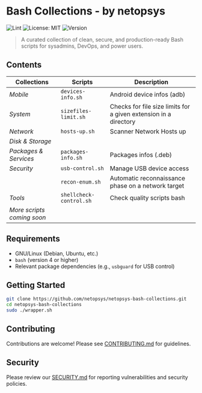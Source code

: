 # Bash Collections - by netopsys

![Lint](https://github.com/netopsys/netopsys-bash-collections/actions/workflows/lint.yml/badge.svg?style=flat-square&logoColor=white)
![License: MIT](https://img.shields.io/badge/License-MIT-blue.svg?style=flat-square&logo=opensourceinitiative&logoColor=white)
![Version](https://img.shields.io/badge/version-0.19.0-blue.svg?style=flat-square&logoColor=white)

> A curated collection of clean, secure, and production-ready Bash scripts for sysadmins, DevOps, and power users.

## Contents

| Collections                 | Scripts                    | Description                                                            |
|-----------------------------|----------------------------|------------------------------------------------------------------------|
| *Mobile*                    | `devices-info.sh`          | Android device infos (adb)                                             | 
| *System*                    | `sizefiles-limit.sh`       | Checks for file size limits for a given extension in a directory       |
| *Network*                   | `hosts-up.sh`              | Scanner Network Hosts up                                               |
| *Disk & Storage*            |                            |                                                                        |
| *Packages & Services*       | `packages-info.sh`         | Packages infos (.deb)                                                  |
| *Security*                  | `usb-control.sh`           | Manage USB device access                                               |
|                             | `recon-enum.sh`            | Automatic reconnaissance phase on a network target                     |
| *Tools*                     | `shellcheck-control.sh`    | Check quality scripts bash                                             |
| _More scripts coming soon_  |                            |                                                                        |

## Requirements

- GNU/Linux (Debian, Ubuntu, etc.)
- `bash` (version 4 or higher)
- Relevant package dependencies (e.g., `usbguard` for USB control)

## Getting Started

```bash
git clone https://github.com/netopsys/netopsys-bash-collections.git
cd netopsys-bash-collections 
sudo ./wrapper.sh
```
## Contributing

Contributions are welcome! Please see [CONTRIBUTING.md](https://github.com/netopsys/netopsys-bash-collections/blob/main/CONTRIBUTING.md) for guidelines.

## Security

Please review our [SECURITY.md](https://github.com/netopsys/netopsys-bash-collections/blob/main/SECURITY.md) for reporting vulnerabilities and security policies.